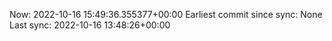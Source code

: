 Now: 2022-10-16 15:49:36.355377+00:00 Earliest commit since sync: None Last sync: 2022-10-16 13:48:26+00:00
